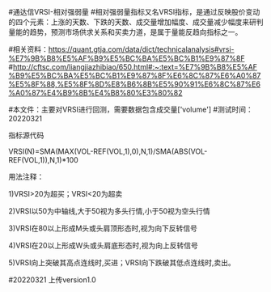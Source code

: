 #通达信VRSI-相对强弱量
#相对强弱量指标又名VRSI指标，是通过反映股价变动的四个元素：上涨的天数、下跌的天数、成交量增加幅度、成交量减少幅度来研判量能的趋势，预测市场供求关系和买卖力道，是属于量能反趋向指标之一。

#相关资料：https://quant.gtja.com/data/dict/technicalanalysis#vrsi-%E7%9B%B8%E5%AF%B9%E5%BC%BA%E5%BC%B1%E9%87%8F
#http://cftsc.com/liangjiazhibiao/650.html#:~:text=%E7%9B%B8%E5%AF%B9%E5%BC%BA%E5%BC%B1%E9%87%8F%E6%8C%87%E6%A0%87%E5%8F%88,%E5%8F%8D%E8%B6%8B%E5%90%91%E6%8C%87%E6%A0%87%E4%B9%8B%E4%B8%80%E3%80%82

#本文件：主要对VRSI进行回测，需要数据包含成交量['volume']
#测试时间：20220321


指标源代码

VRSI(N)=SMA(MAX(VOL-REF(VOL,1),0),N,1)/SMA(ABS(VOL-REF(VOL,1)),N,1)*100

用法注释：

 1)VRSI>20为超买；VRSI<20为超卖

 2)VRSI以50为中轴线,大于50视为多头行情,小于50视为空头行情

 3)VRSI在80以上形成M头或头肩顶形态时,视为向下反转信号

 4)VRSI在20以上形成W头或头肩底形态时,视为向上反转信号

 5)VRSI向上突破其高点连线时,买进；VRSI向下跌破其低点连线时,卖出。


#20220321
上传version1.0
